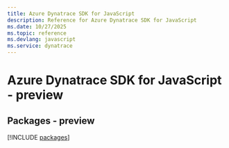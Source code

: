 ```yaml
---
title: Azure Dynatrace SDK for JavaScript
description: Reference for Azure Dynatrace SDK for JavaScript
ms.date: 10/27/2025
ms.topic: reference
ms.devlang: javascript
ms.service: dynatrace
---
```

# Azure Dynatrace SDK for JavaScript - preview
## Packages - preview
[!INCLUDE [packages](dynatrace-index.md)]